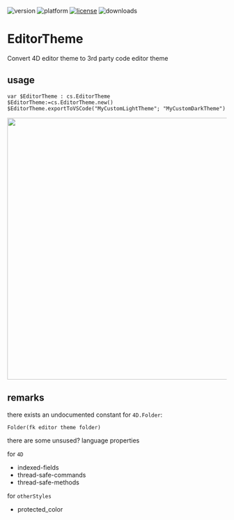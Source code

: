 ![version](https://img.shields.io/badge/version-20%2B-E23089)
![platform](https://img.shields.io/static/v1?label=platform&message=mac-intel%20|%20mac-arm%20|%20win-64&color=blue)
[![license](https://img.shields.io/github/license/miyako/EditorTheme)](LICENSE)
![downloads](https://img.shields.io/github/downloads/miyako/EditorTheme/total)

# EditorTheme
Convert 4D editor theme to 3rd party code editor theme

## usage

```4d
var $EditorTheme : cs.EditorTheme
$EditorTheme:=cs.EditorTheme.new()
$EditorTheme.exportToVSCode("MyCustomLightTheme"; "MyCustomDarkTheme")
```

<img src="https://github.com/user-attachments/assets/080054f3-8e64-4f28-a479-fd87473ecaf0" width=600 height=auto />

## remarks

there exists an undocumented constant for `4D.Folder`: 

```4d
Folder(fk editor theme folder)
```

there are some unsused? language properties 

for `4D`

* indexed-fields
* thread-safe-commands
* thread-safe-methods

for `otherStyles`

* protected_color
